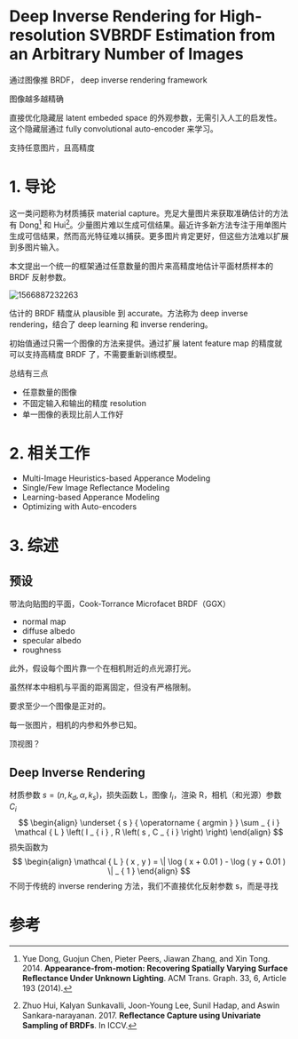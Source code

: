 # Deep Inverse Rendering for High-resolution SVBRDF Estimation from an Arbitrary Number of Images 

通过图像推 BRDF， deep inverse rendering framework

图像越多越精确

直接优化隐藏层 latent embeded space 的外观参数，无需引入人工的启发性。这个隐藏层通过 fully convolutional auto-encoder 来学习。

支持任意图片，且高精度

# 1. 导论

这一类问题称为材质捕获 material capture。充足大量图片来获取准确估计的方法有 Dong[^Dong14] 和 Hui[^Hui17]。少量图片难以生成可信结果。最近许多新方法专注于用单图片生成可信结果，然而高光特征难以捕获。更多图片肯定更好，但这些方法难以扩展到多图片输入。

本文提出一个统一的框架通过任意数量的图片来高精度地估计平面材质样本的 BRDF 反射参数。

![1566887232263](assets/1566887232263.png)

估计的 BRDF 精度从 plausible 到 accurate。方法称为 deep inverse rendering，结合了 deep learning 和 inverse rendering。

初始值通过只需一个图像的方法来提供。通过扩展 latent feature map 的精度就可以支持高精度 BRDF 了，不需要重新训练模型。

总结有三点

- 任意数量的图像
- 不固定输入和输出的精度 resolution
- 单一图像的表现比前人工作好

# 2. 相关工作

- Multi-Image Heuristics-based Apperance Modeling
- Single/Few Image Reflectance Modeling
- Learning-based Apperance Modeling
- Optimizing with Auto-encoders

# 3. 综述

## 预设

带法向贴图的平面，Cook-Torrance Microfacet BRDF（GGX）

- normal map
- diffuse albedo
- specular albedo
- roughness

此外，假设每个图片靠一个在相机附近的点光源打光。

虽然样本中相机与平面的距离固定，但没有严格限制。

要求至少一个图像是正对的。

每一张图片，相机的内参和外参已知。

顶视图？

## Deep Inverse Rendering

材质参数 $s=(n,k_d,\alpha,k_s)$，损失函数 L，图像 $I_i$，渲染 R，相机（和光源）参数 $C_i$
$$
\begin{align}
\underset { s } { \operatorname { argmin } } \sum _ { i } \mathcal { L } \left( I _ { i } , R \left( s , C _ { i } \right) \right)
\end{align}
$$
损失函数为
$$
\begin{align}
\mathcal { L } ( x , y ) = \| \log ( x + 0.01 ) - \log ( y + 0.01 ) \| _ { 1 }
\end{align}
$$
不同于传统的 inverse rendering 方法，我们不直接优化反射参数 s，而是寻找



# 参考

[^Dong14]: Yue Dong, Guojun Chen, Pieter Peers, Jiawan Zhang, and Xin Tong. 2014. **Appearance-from-motion: Recovering Spatially Varying Surface Reﬂectance Under Unknown Lighting**. ACM Trans. Graph. 33, 6, Article 193 (2014). 
[^Hui17]: Zhuo Hui, Kalyan Sunkavalli, Joon-Young Lee, Sunil Hadap, and Aswin Sankara-narayanan. 2017. **Reﬂectance Capture using Univariate Sampling of BRDFs**. In ICCV.



